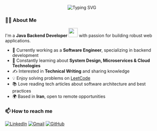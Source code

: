 <p align="center">
  <img src="https://readme-typing-svg.demolab.com?font=Fira+Code&pause=1000&width=435&lines=Building+scalable+backend+systems;Microservices+Architecture;Spring+Boot+Expert;Cloud-Native+Solutions" alt="Typing SVG" />
</p>

### 👨‍💻 About Me

I'm a **Java Backend Developer** <img src="https://media.giphy.com/media/WUlplcMpOCEmTGBtBW/giphy.gif" width="30"> with passion for building robust web applications.

- 🔭 Currently working as a **Software Engineer**, specializing in backend development
- 🌱 Constantly learning about **System Design, Microservices & Cloud Technologies**
- ✍️ Interested in **Technical Writing** and sharing knowledge
- 💡 Enjoy solving problems on [LeetCode](https://leetcode.com/)
- 📚 Love reading tech articles about software architecture and best practices
- 🌍 Based in **Iran**, open to remote opportunities

### 📫 How to reach me

[![LinkedIn](https://img.shields.io/badge/LinkedIn-0077B5?style=for-the-badge&logo=linkedin&logoColor=white)](https://www.linkedin.com/in/javad-mahdioun)
[![Gmail](https://img.shields.io/badge/Gmail-D14836?style=for-the-badge&logo=gmail&logoColor=white)](mailto:javad.mahdioun1986@gmail.com)
[![GitHub](https://img.shields.io/badge/GitHub-100000?style=for-the-badge&logo=github&logoColor=white)](https://github.com/yourusername)
